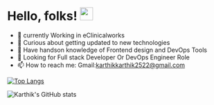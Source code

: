 # Hello, folks! <img src="https://raw.githubusercontent.com/MartinHeinz/MartinHeinz/master/wave.gif" width="30px">

- 👜 currently Working in eClinicalworks
- 🔭 Curious about getting updated to new technologies
- 🌱 Have handson knowledge of Frontend design and DevOps Tools
- 👯 Looking for Full stack Developer Or DevOps Engineer Role
- 📫 How to reach me: Gmail:karthikkarthik2522@gmail.com 

[![Top Langs](https://github-readme-stats.vercel.app/api/top-langs/?username=karthik2522&layout=compact)](https://github.com/karthik2522/github-readme-stats)

![Karthik's GitHub stats](https://github-readme-stats.vercel.app/api?username=karthik2522&show_icons=true&theme=radical)

